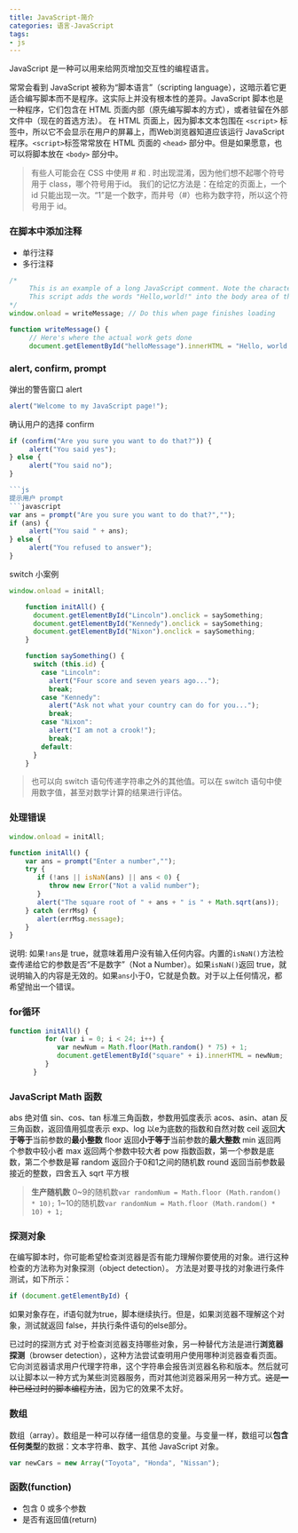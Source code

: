 ```yaml
---
title: JavaScript-简介
categories: 语言-JavaScript
tags:
- js
---
```


JavaScript 是一种可以用来给网页增加交互性的编程语言。

常常会看到 JavaScript 被称为“脚本语言”（scripting language），这暗示着它更适合编写脚本而不是程序。这实际上并没有根本性的差异。JavaScript 脚本也是一种程序，它们包含在 HTML 页面内部（原先编写脚本的方式），或者驻留在外部文件中（现在的首选方法）。
在 HTML 页面上，因为脚本文本包围在 `<script>` 标签中，所以它不会显示在用户的屏幕上，而Web浏览器知道应该运行 JavaScript 程序。`<script>`标签常常放在 HTML 页面的 `<head>` 部分中。但是如果愿意，也可以将脚本放在 `<body>` 部分中。

> 有些人可能会在 CSS 中使用 # 和 . 时出现混淆，因为他们想不起哪个符号用于 class，哪个符号用于id。
> 我们的记忆方法是：在给定的页面上，一个 id 只能出现一次。“1”是一个数字，而井号（#）也称为数字符，所以这个符号用于 id。

### 在脚本中添加注释

* 单行注释
* 多行注释

```js
/*
     This is an example of a long JavaScript comment. Note the characters at the beginning and ending of the comment.
     This script adds the words "Hello,world!" into the body area of the HTML page.
*/
window.onload = writeMessage; // Do this when page finishes loading

function writeMessage() {
     // Here's where the actual work gets done
     document.getElementById("helloMessage").innerHTML = "Hello, world!";
```

### alert, confirm, prompt

弹出的警告窗口 alert

```js
alert("Welcome to my JavaScript page!");
```

确认用户的选择 confirm

```javascript
if (confirm("Are you sure you want to do that?")) {
     alert("You said yes");
} else {
     alert("You said no");
}

```js
提示用户 prompt
```javascript
var ans = prompt("Are you sure you want to do that?","");
if (ans) {
     alert("You said " + ans);
} else {
     alert("You refused to answer");
}
```

switch 小案例

```javascript
window.onload = initAll;

    function initAll() {
      document.getElementById("Lincoln").onclick = saySomething;
      document.getElementById("Kennedy").onclick = saySomething;
      document.getElementById("Nixon").onclick = saySomething;
    }

    function saySomething() {
      switch (this.id) {
        case "Lincoln":
          alert("Four score and seven years ago...");
          break;
        case "Kennedy":
          alert("Ask not what your country can do for you...");
          break;
        case "Nixon":
          alert("I am not a crook!");
          break;
        default:
      }
    }
```

> 也可以向 switch 语句传递字符串之外的其他值。可以在 switch 语句中使用数字值，甚至对数学计算的结果进行评估。

### 处理错误

```js
window.onload = initAll;

function initAll() {
    var ans = prompt("Enter a number","");
    try {
       if (!ans || isNaN(ans) || ans < 0) {
          throw new Error("Not a valid number");
       }
       alert("The square root of " + ans + " is " + Math.sqrt(ans));
    } catch (errMsg) {
       alert(errMsg.message);
    }
}
```

说明: 如果`!ans`是 true，就意味着用户没有输入任何内容。内置的`isNaN()`方法检查传递给它的参数是否“不是数字”（Not a Number）。如果`isNaN()`返回 true，就说明输入的内容是无效的。如果`ans`小于0，它就是负数。对于以上任何情况，都希望抛出一个错误。

### for循环

```JavaScript
function initAll() {
         for (var i = 0; i < 24; i++) {
            var newNum = Math.floor(Math.random() * 75) + 1;
            document.getElementById("square" + i).innerHTML = newNum;
         }
      }
```

### JavaScript Math 函数

abs 绝对值
sin、cos、tan 标准三角函数，参数用弧度表示
acos、asin、atan 反三角函数，返回值用弧度表示
exp、log 以e为底数的指数和自然对数
ceil 返回**大于等于**当前参数的**最小整数**
floor 返回**小于等于**当前参数的**最大整数**
min 返回两个参数中较小者
max 返回两个参数中较大者
pow 指数函数，第一个参数是底数，第二个参数是幂
random 返回介于0和1之间的随机数
round 返回当前参数最接近的整数，四舍五入
sqrt 平方根

> **生产随机数**
> 0~9的随机数`var randomNum = Math.floor (Math.random() * 10);`
> 1~10的随机数`var randomNum = Math.floor (Math.random() * 10) + 1;`

### 探测对象

在编写脚本时，你可能希望检查浏览器是否有能力理解你要使用的对象。进行这种检查的方法称为对象探测（object detection）。
方法是对要寻找的对象进行条件测试，如下所示：

```JavaScript
if (document.getElementById) {
```

如果对象存在，if语句就为true，脚本继续执行。但是，如果浏览器不理解这个对象，测试就返回 false，并执行条件语句的else部分。

已过时的探测方式
对于检查浏览器支持哪些对象，另一种替代方法是进行**浏览器探测**（browser detection），这种方法尝试查明用户使用哪种浏览器查看页面。它向浏览器请求用户代理字符串，这个字符串会报告浏览器名称和版本。然后就可以让脚本以一种方式为某些浏览器服务，而对其他浏览器采用另一种方式。~~这是一种已经过时的脚本编程方法~~，因为它的效果不太好。

### 数组

数组（array）。数组是一种可以存储一组信息的变量。与变量一样，数组可以**包含任何类型**的数据：文本字符串、数字、其他 JavaScript 对象。

```JavaScript
var newCars = new Array("Toyota", "Honda", "Nissan");
```

### 函数(function)

* 包含 0 或多个参数
* 是否有返回值(return)
